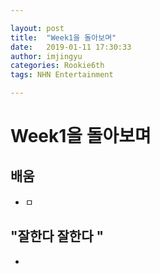 ```yaml
---

layout: post
title:  "Week1을 돌아보며"
date:   2019-01-11 17:30:33
author: imjingyu
categories: Rookie6th
tags: NHN Entertainment

---
```


# Week1을 돌아보며

## 배움
* ㅁ

## "잘한다 잘한다 "
*
